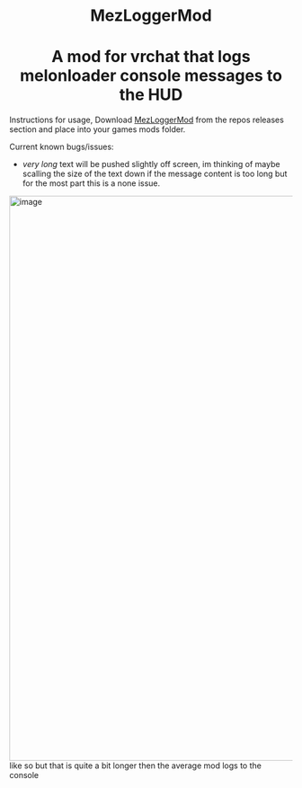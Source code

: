 <h1 align="center"> MezLoggerMod </h1>
<h1 align="center"> A mod for vrchat that logs melonloader console messages to the HUD </h1>

Instructions for usage, Download [MezLoggerMod](https://github.com/Mezque/MezLoggerMod/releases/tag/Release "Mezlogger.cs") from the repos releases section and place into your games mods folder.

Current known bugs/issues:

- _very long_ text will be pushed slightly off screen, im thinking of maybe scalling the size of the text down if the message content is too long but for the most part this is a none issue.
<img width="1006" alt="image" src="https://user-images.githubusercontent.com/31026406/148160919-08db3436-df08-4096-88b2-29cd679bddcd.png">
like so but that is quite a bit longer then the average mod logs to the console 
